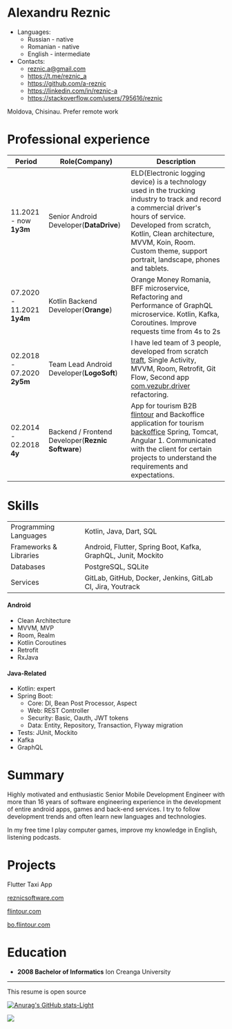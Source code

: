 # Alexandru Reznic

* Languages:
  * Russian - native
  * Romanian - native
  * English - intermediate
* Contacts:
  * reznic.a@gmail.com
  * https://t.me/reznic_a
  * https://github.com/a-reznic
  * https://linkedin.com/in/reznic-a
  * https://stackoverflow.com/users/795616/reznic

Moldova, Chisinau. Prefer remote work

# Professional experience

| Period                     | Role(Company)                                     | Description                                                                                                                                                                                                                                                                             |
|----------------------------|---------------------------------------------------|-----------------------------------------------------------------------------------------------------------------------------------------------------------------------------------------------------------------------------------------------------------------------------------------|
| 11.2021 - now **1y3m**     | Senior Android Developer(**DataDrive**)           | ELD(Electronic logging device) is a technology used in the trucking industry to track and record a commercial driver's hours of service. Developed from scratch, Kotlin, Clean architecture, MVVM, Koin, Room. Custom theme, support portrait, landscape, phones and tablets.           |
| 07.2020 - 11.2021 **1y4m** | Kotlin Backend Developer(**Orange**)              | Orange Money Romania, BFF microservice, Refactoring and Performance of GraphQL microservice. Kotlin, Kafka, Coroutines. Improve requests time from 4s to 2s                                                                                                                             |
| 02.2018 - 07.2020 **2y5m** | Team Lead Android Developer(**LogoSoft**)         | I have led team of 3 people, developed from scratch [traft](https://play.google.com/store/apps/details?id=ru.traft.mobile), Single Activity, MVVM, Room, Retrofit, Git Flow, Second app [com.vezubr.driver](https://play.google.com/store/apps/details?id=ru.traft.mobile) refactoring. |
| 02.2014 - 02.2018 **4y**   | Backend / Frontend Developer(**Reznic Software**) | App for tourism B2B [flintour](https://flintour.com) and Backoffice application for tourism [backoffice](https://bo.flintour.com) Spring, Tomcat, Angular 1. Communicated with the client for certain projects to understand the requirements and expectations.                         |

# Skills

|                        |                                                               |
|------------------------|---------------------------------------------------------------|
| Programming Languages  | Kotlin, Java, Dart, SQL                                       |
| Frameworks & Libraries | Android, Flutter, Spring Boot, Kafka, GraphQL, Junit, Mockito |
| Databases              | PostgreSQL, SQLite                                            |
| Services               | GitLab, GitHub, Docker, Jenkins, GitLab CI, Jira, Youtrack    |

#### Android

* Clean Architecture
* MVVM, MVP
* Room, Realm
* Kotlin Coroutines
* Retrofit
* RxJava

#### Java-Related

* Kotlin: expert
* Spring Boot:
  * Core: DI, Bean Post Processor, Aspect
  * Web: REST Controller
  * Security: Basic, Oauth, JWT tokens
  * Data: Entity, Repository, Transaction, Flyway migration
* Tests: JUnit, Mockito
* Kafka
* GraphQL

# Summary

Highly motivated and enthusiastic Senior Mobile Development Engineer with more than 16 years of software engineering
experience in the development of entire android apps, games and back-end services. I try to follow development trends
and often learn new languages and technologies.

In my free time I play computer games, improve my knowledge in English, listening podcasts.

# Projects
Flutter Taxi App

[reznicsoftware.com](https://reznicsoftware.com)

[flintour.com](https://flintour.com)

[bo.flintour.com](https://bo.flintour.com)

# Education

* **2008 Bachelor of Informatics** Ion Creanga University

___
This resume is open source

[![Anurag's GitHub stats-Light](https://github-readme-stats.vercel.app/api?username=a-reznic&show_icons=true&theme=default#gh-light-mode-only)](https://github.com/anuraghazra/github-readme-stats#gh-light-mode-only)

![](https://komarev.com/ghpvc/?username=a-reznic-resume)